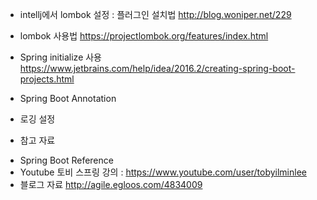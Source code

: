 * intellj에서 lombok 설정 : 플러그인 설치법
http://blog.woniper.net/229

* lombok 사용법
https://projectlombok.org/features/index.html

* Spring initialize 사용
https://www.jetbrains.com/help/idea/2016.2/creating-spring-boot-projects.html

* Spring Boot Annotation

* 로깅 설정

* 참고 자료
- Spring Boot Reference
- Youtube 토비 스프링 강의 : https://www.youtube.com/user/tobyilminlee
- 블로그 자료
http://agile.egloos.com/4834009